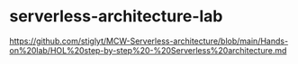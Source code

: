 # serverless-architecture-lab
https://github.com/stiglyt/MCW-Serverless-architecture/blob/main/Hands-on%20lab/HOL%20step-by-step%20-%20Serverless%20architecture.md
